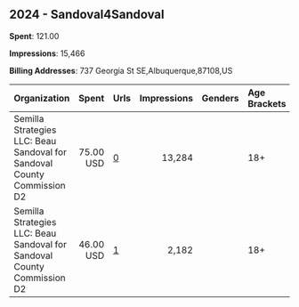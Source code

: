 ## 2024 - Sandoval4Sandoval 
**Spent**: 121.00

**Impressions**: 15,466

**Billing Addresses**: 737 Georgia St SE,Albuquerque,87108,US

|Organization|Spent|Urls|Impressions|Genders|Age Brackets|Country Codes|
|:---|---:|:---|---:|:---|:---|:---|
|Semilla Strategies LLC: Beau Sandoval for Sandoval County Commission D2|75.00 USD|[0](https://www.snap.com/political-ads/asset/5c14df7bf01bdf7a0f293e9993db11648a1afa340a6a71f667ce10fd5be110de?mediaType=mp4)|13,284||18+|united states|
|Semilla Strategies LLC: Beau Sandoval for Sandoval County Commission D2|46.00 USD|[1](https://www.snap.com/political-ads/asset/f3f4890013dbe1f6413310a68e1b5b9294b6ffa97a176f5cd0793ee085b39175?mediaType=mp4)|2,182||18+|united states|
